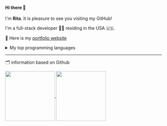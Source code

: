#### Hi there 👋

I'm **Rita**. 
It is pleasure to see you visiting my GitHub!

I'm a full-stack developer 👩‍💻 residing in the USA 🇺🇸.

🔗 Here is my [portfolio website](https://rita7811.github.io/)


<details>
<summary>My top programming languages</summary>
  
| Rank | Top Languages |
|-----:|---------------|
|     1|            SQL|
|     2|             C#|
|     3|           HTML|

</details>

---
🗂️ information based on Github

<a href="https://github.com/rita7811/convoychat">
  <img height=160 align="center" src="https://github-readme-stats.vercel.app/api/top-langs?username=rita7811&layout=compact&langs_count=8&card_width=320" />
</a>
<a href="https://github.com/rita7811/github-readme-stats">
  <img height=160 align="center" src="https://github-readme-stats.vercel.app/api?username=rita7811&count_private=truea&hide_rank=true" />
</a>



<!--
**rita7811/rita7811** is a ✨ _special_ ✨ repository because its `README.md` (this file) appears on your GitHub profile.

Here are some ideas to get you started:

- 🔭 I’m currently working on ...
- 🌱 I’m currently learning ...
- 👯 I’m looking to collaborate on ...
- 🤔 I’m looking for help with ...
- 💬 Ask me about ...
- 📫 How to reach me: ...
- 😄 Pronouns: ...
- ⚡ Fun fact: ...
-->
